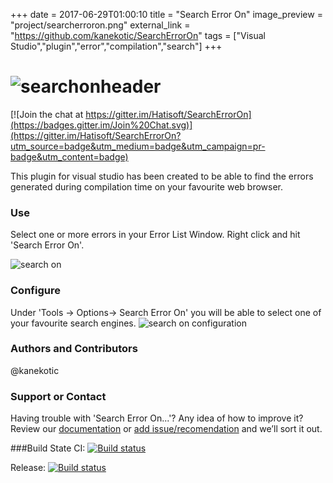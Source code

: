 +++
date = 2017-06-29T01:00:10
title = "Search Error On"
image_preview = "project/searcherroron.png"
external_link = "https://github.com/kanekotic/SearchErrorOn"
tags = ["Visual Studio","plugin","error","compilation","search"]
+++
# ![searchonheader](https://user-images.githubusercontent.com/3071208/42362398-5bb7dee6-80f3-11e8-9ecc-56dcc2bdda97.png)

[![Join the chat at https://gitter.im/Hatisoft/SearchErrorOn](https://badges.gitter.im/Join%20Chat.svg)](https://gitter.im/Hatisoft/SearchErrorOn?utm_source=badge&utm_medium=badge&utm_campaign=pr-badge&utm_content=badge)

This plugin for visual studio has been created to be able to find the errors generated during compilation time on your favourite web browser.

### Use
Select one or more errors in your Error List Window. Right click and hit 'Search Error On'.

![search on](https://cloud.githubusercontent.com/assets/3071208/8430164/f75af2c2-1f2e-11e5-99c5-ae979995bd3b.png)

### Configure
Under 'Tools -> Options-> Search Error On' you will be able to select one of your favourite search engines.
![search on configuration](https://cloud.githubusercontent.com/assets/3071208/8430166/f9b19ff8-1f2e-11e5-91b4-9c7a8aae0e21.png)

### Authors and Contributors
@kanekotic

### Support or Contact
Having trouble with 'Search Error On...'? Any idea of how to improve it? 
Review our [documentation](https://github.com/Hatisoft/SearchErrorOn/wiki) or [add issue/recomendation](https://github.com/Hatisoft/SearchErrorOn/issues) and we’ll sort it out.

###Build State
CI: [![Build status](https://ci.appveyor.com/api/projects/status/3dfrnphpa1l4tlyr?svg=true)](https://ci.appveyor.com/project/kanekotic/searcherroron)

Release: [![Build status](https://ci.appveyor.com/api/projects/status/1b25khghlfjq9cho?svg=true)](https://ci.appveyor.com/project/kanekotic/searcherroron-5ibi9)
